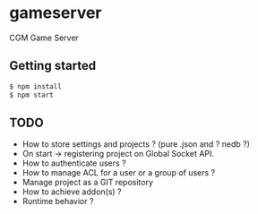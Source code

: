 # gameserver
CGM Game Server

## Getting started

```bash
$ npm install
$ npm start
```

## TODO

- How to store settings and projects ? (pure .json and ? nedb ?)
- On start -> registering project on Global Socket API.
- How to authenticate users ?
- How to manage ACL for a user or a group of users ?
- Manage project as a GIT repository
- How to achieve addon(s) ?
- Runtime behavior ?
